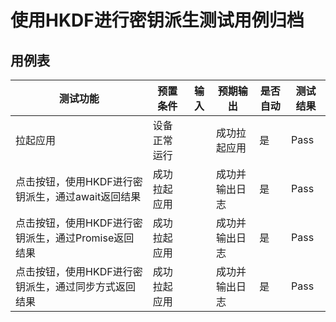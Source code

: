 # 使用HKDF进行密钥派生测试用例归档

## 用例表

| 测试功能                                             | 预置条件     | 输入 | 预期输出       | 是否自动 | 测试结果 |
| ---------------------------------------------------- | ------------ | ---- | -------------- | -------- | -------- |
| 拉起应用                                             | 设备正常运行 |      | 成功拉起应用   | 是       | Pass     |
| 点击按钮，使用HKDF进行密钥派生，通过await返回结果    | 成功拉起应用 |      | 成功并输出日志 | 是       | Pass     |
| 点击按钮，使用HKDF进行密钥派生，通过Promise返回结果  | 成功拉起应用 |      | 成功并输出日志 | 是       | Pass     |
| 点击按钮，使用HKDF进行密钥派生，通过同步方式返回结果 | 成功拉起应用 |      | 成功并输出日志 | 是       | Pass     |